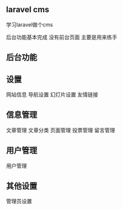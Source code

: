  
## laravel cms

学习laravel做个cms 

后台功能基本完成 没有前台页面 主要是用来练手

## 后台功能
## 设置 
网站信息
导航设置
幻灯片设置
友情链接      
## 信息管理
文章管理
文章分类
页面管理
投票管理
留言管理     
## 用户管理 
用户管理 
## 其他设置
 管理员设置
